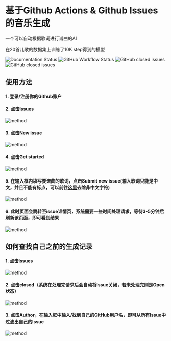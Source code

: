 # 基于Github Actions & Github Issues的音乐生成 
一个可以自动根据歌词进行谱曲的AI

在20首儿歌的数据集上训练了10K step得到的模型

![Documentation Status](https://xqy2006.github.io/store/badge2.svg)
![GitHub Workflow Status](https://img.shields.io/github/workflow/status/xqy2006/music_generation/music)
![GitHub closed issues](https://img.shields.io/github/issues/xqy2006/music_generation)
![GitHub closed issues](https://img.shields.io/github/issues-closed/xqy2006/music_generation)

## 使用方法
#### 1. 登录/注册你的Github账户
#### 2. 点击Issues
![method](https://xqy2006.github.io/store/0.png)
#### 3. 点击New issue
![method](https://xqy2006.github.io/store/1.png)
#### 4. 点击Get started
![method](https://xqy2006.github.io/store/2.png)
#### 5. 在输入框内填写要谱曲的歌词，点击Submit new issue(输入歌词只能是中文，并且不能有标点，可以前往[这里](https://xqy2006.github.io/Chinese-character/)去除非中文字符)
![method](https://xqy2006.github.io/store/3.png)
#### 6. 此时页面会跳转至issue详情页，系统需要一些时间处理请求，等待3-5分钟后刷新该页面，即可看到结果
![method](https://xqy2006.github.io/store/4.png)


## 如何查找自己之前的生成记录
#### 1. 点击Issues
![method](https://xqy2006.github.io/store/0.png)
#### 2. 点击closed（系统在处理完请求后会自动将Issue关闭，若未处理完则是Open状态）
![method](https://xqy2006.github.io/store/5.png)
#### 3. 点击Author，在输入框中输入/找到自己的GitHub用户名，即可从所有Issue中过滤出自己的Issue
![method](https://xqy2006.github.io/store/6.png)

